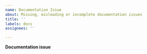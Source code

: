 ```yaml
---
name: Documentation Issue
about: Missing, misleading or incomplete documentation issues
title: ''
labels: docs
assignees: ''

---
```


**Documentation issue**
<!-- Before opening a new issue, please make sure you already checked -->
<!-- our exhaustive wiki documentation at https://github.com/nosto/nosto-shopware/wiki -->
